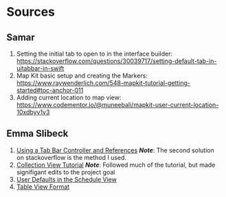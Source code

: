 #  Sources

## Samar
1. Setting the initial tab to open to in the interface builder: https://stackoverflow.com/questions/30039717/setting-default-tab-in-uitabbar-in-swift
2. Map Kit basic setup and creating the Markers: https://www.raywenderlich.com/548-mapkit-tutorial-getting-started#toc-anchor-011
3. Adding current location to map view: https://www.codementor.io/@muneebali/mapkit-user-current-location-10xdbyy1v3

## Emma Slibeck
1. [Using a Tab Bar Controller and References](https://stackoverflow.com/questions/37241684/use-storyboard-references-while-retaining-icons-text-for-tab-bar-controller)
*__Note__*: The second solution on stackoverflow is the method I used. 
2. [Collection View Tutorial](https://www.raywenderlich.com/9334-uicollectionview-tutorial-getting-started)
*__Note__*: Followed much of the tutorial, but made signifigant edits to the project goal
3. [User Defaults in the Schedule View](https://www.hackingwithswift.com/example-code/system/how-to-load-and-save-a-struct-in-userdefaults-using-codable)
4. [Table View Format](https://stackoverflow.com/questions/37272040/swift-how-to-center-cell-text)
